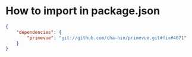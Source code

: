 # How to import in package.json

```json
{
    "dependencies": {
        "primevue": "git://github.com/cha-hin/primevue.git#fix#4071"
    }
}
```
